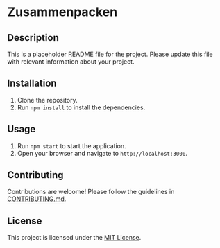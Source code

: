 # Zusammenpacken

## Description

This is a placeholder README file for the project. Please update this file with relevant information about your project.

## Installation

1. Clone the repository.
2. Run `npm install` to install the dependencies.

## Usage

1. Run `npm start` to start the application.
2. Open your browser and navigate to `http://localhost:3000`.

## Contributing

Contributions are welcome! Please follow the guidelines in [CONTRIBUTING.md](./CONTRIBUTING.md).

## License

This project is licensed under the [MIT License](./LICENSE).
